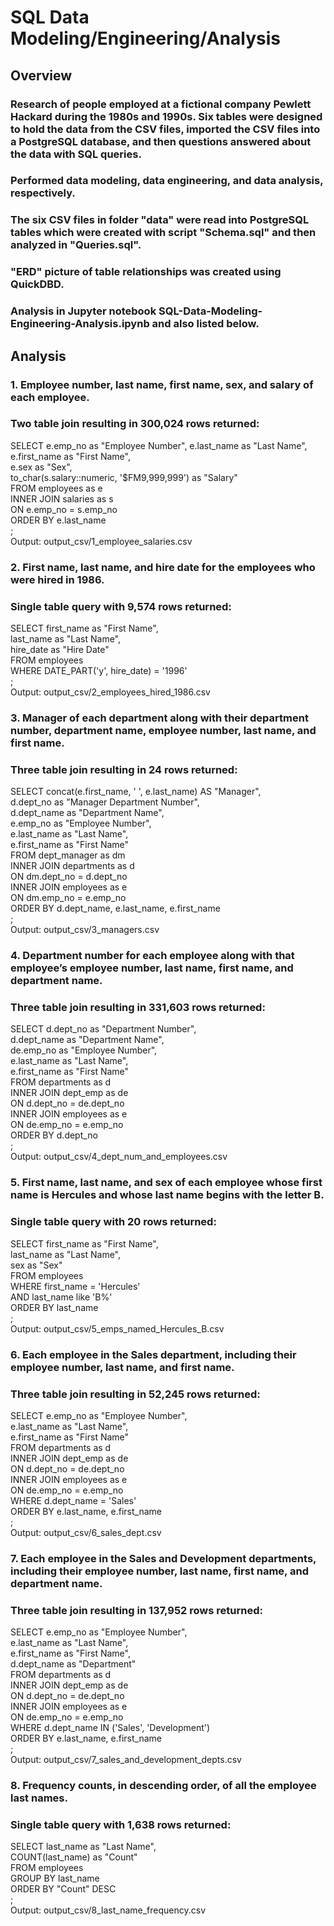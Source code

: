 # SQL Data Modeling/Engineering/Analysis
## Overview

### Research of people employed at a fictional company Pewlett Hackard during the 1980s and 1990s. Six tables were designed to hold the data from the CSV files, imported the CSV files into a PostgreSQL database, and then questions answered about the data with SQL queries.

### Performed data modeling, data engineering, and data analysis, respectively.

### The six CSV files in folder "data" were read into PostgreSQL tables which were created with script "Schema.sql" and then analyzed in "Queries.sql".
### "ERD" picture of table relationships was created using QuickDBD.
### Analysis in Jupyter notebook SQL-Data-Modeling-Engineering-Analysis.ipynb and also listed below.

## Analysis

### 1. Employee number, last name, first name, sex, and salary of each employee.

### Two table join resulting in 300,024 rows returned:

SELECT e.emp_no as "Employee Number", 
e.last_name as "Last Name",  
e.first_name as "First Name",  
e.sex as "Sex",  
to_char(s.salary::numeric, '$FM9,999,999') as "Salary"  
FROM employees as e  
INNER JOIN salaries as s  
ON e.emp_no = s.emp_no  
ORDER BY e.last_name  
;  
Output: output_csv/1_employee_salaries.csv

### 2. First name, last name, and hire date for the employees who were hired in 1986.

### Single table query with 9,574 rows returned:

SELECT first_name as "First Name",  
last_name as "Last Name",  
hire_date as "Hire Date"  
FROM employees  
WHERE DATE_PART('y', hire_date) = '1996'  
;  
Output: output_csv/2_employees_hired_1986.csv

### 3. Manager of each department along with their department number, department name, employee number, last name, and first name.

### Three table join resulting in 24 rows returned:

SELECT concat(e.first_name, ' ', e.last_name) AS "Manager",  
d.dept_no as "Manager Department Number",  
d.dept_name as "Department Name",  
e.emp_no as "Employee Number",  
e.last_name as "Last Name",  
e.first_name as "First Name"  
FROM dept_manager as dm  
INNER JOIN departments as d  
ON dm.dept_no = d.dept_no  
INNER JOIN employees as e  
ON dm.emp_no = e.emp_no  
ORDER BY d.dept_name, e.last_name, e.first_name  
;  
Output: output_csv/3_managers.csv

### 4. Department number for each employee along with that employee’s employee number, last name, first name, and department name.

### Three table join resulting in 331,603 rows returned:

SELECT d.dept_no as "Department Number",  
d.dept_name as "Department Name",  
de.emp_no as "Employee Number",  
e.last_name as "Last Name",  
e.first_name as "First Name"  
FROM departments as d  
INNER JOIN dept_emp as de  
ON d.dept_no = de.dept_no  
INNER JOIN employees as e  
ON de.emp_no = e.emp_no  
ORDER BY d.dept_no  
;  
Output: output_csv/4_dept_num_and_employees.csv
### 5. First name, last name, and sex of each employee whose first name is Hercules and whose last name begins with the letter B.

### Single table query with 20 rows returned: 

SELECT first_name as "First Name",  
last_name as "Last Name",  
sex as "Sex"  
FROM employees  
WHERE first_name = 'Hercules'  
AND last_name like 'B%'  
ORDER BY last_name  
;  
Output: output_csv/5_emps_named_Hercules_B.csv

### 6. Each employee in the Sales department, including their employee number, last name, and first name.

### Three table join resulting in 52,245 rows returned:

SELECT e.emp_no as "Employee Number",  
e.last_name as "Last Name",  
e.first_name as "First Name"  
FROM departments as d  
INNER JOIN dept_emp as de  
ON d.dept_no = de.dept_no  
INNER JOIN employees as e  
ON de.emp_no = e.emp_no  
WHERE d.dept_name = 'Sales'  
ORDER BY e.last_name, e.first_name  
;  
Output: output_csv/6_sales_dept.csv

### 7. Each employee in the Sales and Development departments, including their employee number, last name, first name, and department name.

### Three table join resulting in 137,952 rows returned:

SELECT e.emp_no as "Employee Number",  
e.last_name as "Last Name",  
e.first_name as "First Name",  
d.dept_name as "Department"  
FROM departments as d  
INNER JOIN dept_emp as de  
ON d.dept_no = de.dept_no  
INNER JOIN employees as e  
ON de.emp_no = e.emp_no  
WHERE d.dept_name IN ('Sales', 'Development')  
ORDER BY e.last_name, e.first_name  
;  
Output: output_csv/7_sales_and_development_depts.csv

### 8. Frequency counts, in descending order, of all the employee last names.

### Single table query with 1,638 rows returned: 

SELECT last_name as "Last Name",  
COUNT(last_name) as "Count"  
FROM employees  
GROUP BY last_name  
ORDER BY "Count" DESC  
;  
Output: output_csv/8_last_name_frequency.csv